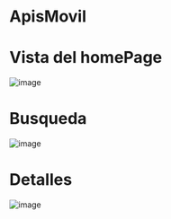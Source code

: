 # ApisMovil

#
# Vista del homePage

![image](https://github.com/user-attachments/assets/dfa24e21-5efe-4fe9-8260-ccb4ed6dee7e)

#
# Busqueda

![image](https://github.com/user-attachments/assets/6f4017f0-40e7-4c10-91b8-10df57f6fda9)

#
# Detalles

![image](https://github.com/user-attachments/assets/f126840a-86ab-4123-a6b3-0d1d3dbbb12b)
